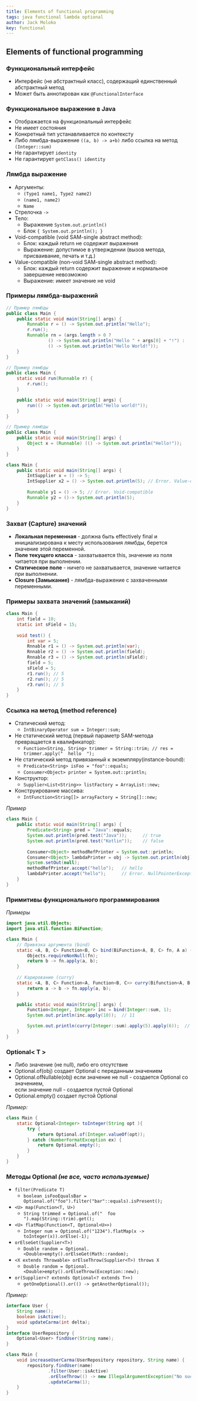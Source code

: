 ```yaml
---
title: Elements of functional programming
tags: java functional lambda optional
author: Jack Moloko
key: functional
---
```


## Elements of functional programming

<!--more-->

### Функциональный интерфейс
* Интерфейс (не абстрактный класс), содержащий единственный абстрактный метод
* Может быть аннотирован как `@FunctionalInterface`

### Функциональное выражение в Java
* Отображается на функциональный интерфейс
* Не имеет состояния
* Конкретный тип устанавливается по контексту
* Либо лямбда-выражение `((a, b) -> a+b)` либо ссылка на метод `(Integer::sum)`
* Не гарантирует `identity`
* Не гарантирует `getClass() identity`

### Лямбда выражение
* Аргументы:
    * `(Type1 name1, Type2 name2)`
    * `(name1, name2)`
    * `Name`
* Стрелочка `->`
* Тело:
    * Выражение `System.out.println()`
    * Блок `{ System.out.println(); }`
* Void-compatible (void SAM-single abstract method):
    * Блок: каждый return не содержит выражения
    * Выражение: допустимое в утверждении (вызов метода, присваивание, печать и т.д.)
* Value-compatible (non-void SAM-single abstract method):
    * Блок: каждый return содержит выражение и нормальное завершение невозможно
    * Выражение: имеет значение не void
    
### Примеры лямбда-выражений
```java
// Пример лямбды
public class Main {
    public static void main(String[] args) {
        Runnable r = () -> System.out.println("Hello");
        r.run();
        Runnable rn = (args.length > 0 ?
                () -> System.out.println("Hello " + args[0] + "!") :
                () -> System.out.println("Hello World!"));
    }
}
```
```java
// Пример лямбды
public class Main {
    static void run(Runnable r) {
        r.run();
    }

    public static void main(String[] args) {
        run(() -> System.out.println("Hello world!"));
    }
}
```
```java
// Пример лямбды
public class Main {
    public static void main(String[] args) {
        Object x = (Runnable) (() -> System.out.println("Hello!"));
    }
}
```
```java
class Main {
    public static void main(String[] args) {
        IntSupplier x = () -> 5;
        IntSupplier x2 = () -> System.out.println(5); // Error. Value-compatible
        
        Runnable y1 = () -> 5; // Error. Void-compatible
        Runnable y2 = ()-> System.out.println(5);
    }
}
```

### Захват (Capture) значений
* **Локальная переменная** - должна быть effectively final и инициализирована к месту использования лямбды, берется значение этой переменной.
* **Поле текущего класса** - захватывается this, значение из поля читается при выполнении.
* **Статическое поле** - ничего не захватывается, значение читается при выполнении.
* **Closure (Замыкание)** - лямбда-выражение с захваченными переменными.

### Примеры захвата значений (замыканий)
```java
class Main {
    int field = 10;
    static int sField = 15;
    
    void test() {
        int var = 5;
        Rnnable r1 = () -> System.out.println(var);
        Rnnable r2 = () -> System.out.println(field);
        Rnnable r3 = () -> System.out.println(sField);
        field = 5;
        sField = 5;
        r1.run(); // 5
        r2.run(); // 5
        r3.run(); // 5
    }
}
```
### Ссылка на метод (method reference)
* Статический метод: 
    * `IntBinaryOperator sum = Integer::sum;`
* Не статический метод (первый параметр SAM-метода превращается в квалификатор): 
    * `Function<String, String> trimmer = String::trim; // res = trimmer.apply("  hello  ");`
* Не статический метод привязанный к экземпляру(instance-bound):
    * `Predicate<String> isFoo = "foo"::equals;`
    * `Consumer<Object> printer = System.out::println;`
* Конструктор:
    * `Supplier<List<String>> listFactory = ArrayList::new;`
* Конструирование массива:
    * `IntFunction<String[]> arrayFactory = String[]::new;`
    
_Пример_
```java
class Main {
    public static void main(String[] args) {
        Predicate<String> pred = "Java"::equals;
        System.out.println(pred.test("Java"));      // true
        System.out.println(pred.test("Kotlin"));    // false
        
        Consumer<Object> methodRefPrinter = System.out::println;
        Consumer<Object> lambdaPrinter = obj -> System.out.println(obj);
        System.setOut(null);
        methodRefPrinter.accept("hello");   // hello
        lambdaPrinter.accept("hello");      // Error. NullPointerException
    }
}
```
### Примитивы функционального программирования

_Примеры_

```java
import java.util.Objects;
import java.util.function.BiFunction;

class Main {
    // Привязка аргумента (bind)
    static <A, B, C> Function<B, C> bind(BiFunction<A, B, C> fn, A a) {
        Objects.requireNonNull(fn);
        return b -> fn.apply(a, b);
    }
    
    // Карирование (curry)
    static <A, B, C> Function<A, Function<B, C>> curry(Bifunction<A, B, C> fn) {
        return a -> b -> fn.apply(a, b);
    }

    public static void main(String[] args) {
        Function<Integer, Integer> inc = bind(Integer::sum, 1);
        System.out.println(inc.apply(10));  // 11

        System.out.println(curry(Integer::sum).apply(5).apply(6));  // 11
    }
}
```

### Optional< T >
* Либо значение (не null), либо его отсутствие
* Optional.of(obj) создает Optional с переданным значением
* Optional.ofNullable(obj) если значение не null - создается Optional со значением,  
  если значение null - создается пустой Optional 
* Optional.empty() создает пустой Optional

_Пример:_
```java
class Main {
    static Optional<Integer> toInteger(String opt ){
        try {
            return Optional.of(Integer.valueOf(opt));
        } catch (NumberFormatException ex) {
            return Optional.empty();
        }
    }
}
```
### Методы Optional _(не все, часто используемые)_
* `filter(Predicate T)`
    * `boolean isFooEqualsBar = Optional.of("foo").filter("bar"::equals).isPresent();`
* `<U> map(Function<T, U>)`
    * `String trimmed = Optional.of("  foo  ").map(String::trim).get();`
* `<U> flatMap(Function<T, Optional<U>>)`
    * `Integer num = Optional.of("1234").flatMap(x -> toInteger(x)).orElse(-1);`
* `orElseGet(Supplier<T>)`
    * `Double random = Optional.<Double>empty().orElseGet(Math::random);`
* `<X extends Throwable> orElseThrow(Supplier<T>) throws X`
    * `Double random = Optional.<Double>empty().orElseThrow(Exception::new);`
* `or(Supplier<? extends Optional<? extends T>>)`
    * `getOneOptional().or(() -> getAnotherOptional());`
    
_Пример:_
```java
interface User {
    String name();
    boolean isActive();
    void updateCarma(int delta);
}
interface UserRepository {
    Optional<User> findUser(String name);
}

class Main {
    void increaseUserCarma(UserRepository repository, String name) {
        repository.findUser(name)
                .filter(User::isActive)
                .orElseThrow(() -> new IllegalArgumentException("No such user: " + name))
                .updateCarma(1);
    }
}
```
